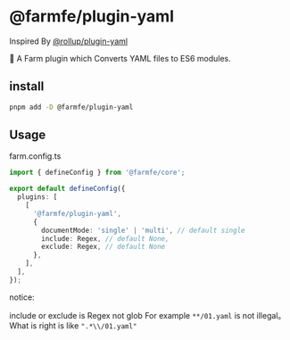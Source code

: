 # @farmfe/plugin-yaml

Inspired By [@rollup/plugin-yaml](https://www.npmjs.com/package/@rollup/plugin-yaml)

🍣 A Farm plugin which Converts YAML files to ES6 modules.

## install

```bash
pnpm add -D @farmfe/plugin-yaml
```

## Usage

farm.config.ts

```typescript
import { defineConfig } from '@farmfe/core';

export default defineConfig({
  plugins: [
    [
      '@farmfe/plugin-yaml',
      {
        documentMode: 'single' | 'multi', // default single
        include: Regex, // default None,
        exclude: Regex, // default None
      },
    ],
  ],
});
```

notice:

include or exclude is Regex not glob For example `**/01.yaml` is not illegal。What is right is like `".*\\/01.yaml"`
